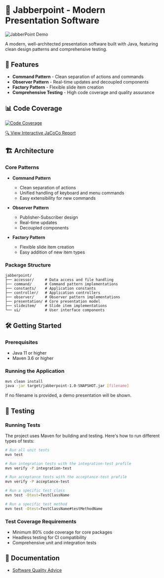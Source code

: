 # 🎯 Jabberpoint - Modern Presentation Software

![JabberPoint Demo](JabberPoint.gif)

A modern, well-architected presentation software built with Java, featuring clean design patterns and comprehensive testing.

## 🚀 Features

- **Command Pattern** - Clean separation of actions and commands
- **Observer Pattern** - Real-time updates and decoupled components
- **Factory Pattern** - Flexible slide item creation
- **Comprehensive Testing** - High code coverage and quality assurance

## 📊 Code Coverage

[![Code Coverage](https://img.shields.io/badge/Code%20Coverage-View%20Report-blue)](https://hakanegeozerol.github.io/Jabberpoint-IT/coverage/index.html)

[🔍 View Interactive JaCoCo Report](https://hakanegeozerol.github.io/Jabberpoint-IT/coverage/index.html)


## 🏗️ Architecture

### Core Patterns

- **Command Pattern**
  - Clean separation of actions
  - Unified handling of keyboard and menu commands
  - Easy extensibility for new commands

- **Observer Pattern**
  - Publisher-Subscriber design
  - Real-time updates
  - Decoupled components

- **Factory Pattern**
  - Flexible slide item creation
  - Easy addition of new item types

### Package Structure

```
jabberpoint/
├── accessor/     # Data access and file handling
├── command/      # Command pattern implementations
├── constants/    # Application constants
├── controller/   # Application controllers
├── observer/     # Observer pattern implementations
├── presentation/ # Core presentation model
├── slideitem/    # Slide item implementations
└── ui/           # User interface components
```

## 🛠️ Getting Started

### Prerequisites
- Java 11 or higher
- Maven 3.6 or higher

### Running the Application
```bash
mvn clean install
java -jar target/jabberpoint-1.0-SNAPSHOT.jar [filename]
```

If no filename is provided, a demo presentation will be shown.

## 🧪 Testing

### Running Tests
The project uses Maven for building and testing. Here's how to run different types of tests:

```bash
# Run all unit tests
mvn test

# Run integration tests with the integration-test profile
mvn verify -P integration-test

# Run acceptance tests with the acceptance-test profile
mvn verify -P acceptance-test

# Run a specific test class
mvn test -Dtest=TestClassName

# Run a specific test method
mvn test -Dtest=TestClassName#testMethodName
```

### Test Coverage Requirements
- Minimum 80% code coverage for core packages
- Headless testing for CI compatibility
- Comprehensive unit and integration tests

## 📄 Documentation

- [Software Quality Advice](SQ_Advice.pdf)

